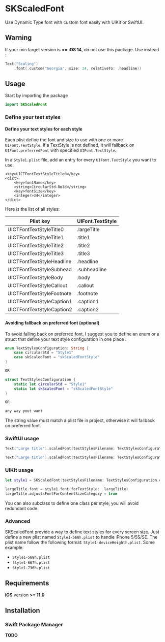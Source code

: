 # SKScaledFont

Use Dynamic Type font with custom font easily with UIKit or SwiftUI.

## Warning

If your min target version is **>= iOS 14**, do not use this package. Use instead :

```Swift
Text("Scaling")
    .font(.custom("Georgia", size: 24, relativeTo: .headline))
```

## Usage

Start by importing the package

```Swift
import SKScaledFont
```

### Define your text styles

#### Define your text styles for each style

Each plist define the font and size to use with one or more ```UIFont.TextStyle```.
If a TextStyle is not defined, it will fallback on ```UIFont.preferredFont``` with specified ```UIFont.TextStyle```.

In a ```Style1.plist``` file, add an entry for every ```UIFont.TextStyle``` you want to use.

```plist
<key>UICTFontTextStyleTitle0</key>
<dict>
    <key>fontName</key>
    <string>CircularStd-Bold</string>
    <key>fontSize</key>
    <integer>34</integer>
</dict>
```

Here is the list of all styles:

Plist key | UIFont.TextStyle 
--------- | ---------------- 
UICTFontTextStyleTitle0 | .largeTitle
UICTFontTextStyleTitle1 | .title1
UICTFontTextStyleTitle2 | .title2
UICTFontTextStyleTitle3 | .title3
UICTFontTextStyleHeadline | .headline
UICTFontTextStyleSubhead | .subheadline
UICTFontTextStyleBody | .body
UICTFontTextStyleCallout | .callout
UICTFontTextStyleFootnote | .footnote
UICTFontTextStyleCaption1 | .caption1
UICTFontTextStyleCaption2 | .caption2

#### Avoiding fallback on preferred font (optional)

To avoid falling back on preferred font, I suggest you to define an enum or a struct that define your text style configuration in one place :

```Swift
enum TextStylesConfiguration: String {
    case circularStd = "Style1"
    case skScaledFont = "skScaledFontStyle"
}

OR

struct TextStylesConfiguration {
    static let circularStd = "Style1"
    static let skScaledFont = "skScaledFontStyle"
}

OR

any way yout want
```

The string value must match a plist file in project, otherwise it will fallback on preferred font.

### SwiftUI usage

```Swift
Text("Large title").scaledFont(textStylesFilename: TextStylesConfiguration.skScaledFont.rawValue, style: .largeTitle)

Text("Large title").scaledFont(textStylesFilename: TextStylesConfiguration.circularStd.rawValue, style: .title1)
```

### UIKit usage

```Swift
let style1 = SKScaledFont(textStylesFilename: TextStylesConfiguration.circularStd.rawValue)

largeTitle.font = style1.font(forTextStyle: .largeTitle)
largeTitle.adjustsFontForContentSizeCategory = true
```

You can also subclass to define one class per style, you will avoid redundant code.

### Advanced

SKScaledFont provide a way to define text styles for every screen size. Just define a new plist named ```Style1-568h.plist``` to handle iPhone 5/5S/SE.
The plist name follow the following format: ```Style1-deviceHeighth.plist```. Some example:
* ```Style1-568h.plist```
* ```Style1-667h.plist```
* ```Style1-736h.plist```

## Requirements

**iOS** version **>= 11.0**

## Installation

### Swift Package Manager

**TODO**
